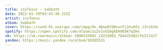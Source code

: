 ```yaml
---
title: inifexus — Sabbath
date: 2022-01-10T03:43:30.215Z
artist: inifexus
album: Sabbath
cover: https://sun9-81.userapi.com/impg/0o_4Qnp0CQ0xucFj2nu03z_J3rzGtbo2IXzefw/xyXfDcRiifQ.jpg?size=1024x1024&quality=96&sign=afdc070928f0c033da7e61a4ef2ca8f5&type=album
spotify: https://open.spotify.com/album/2u2v2vUI6gKEH9E6K7qSHs
vk: https://vk.com/music/album/-2000233602_14233602_fbb425d82cfe217a27
yandex: https://music.yandex.ru/album/20365531
---
```

